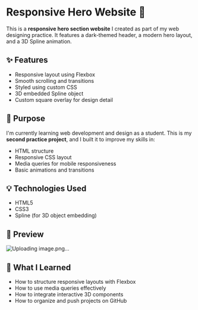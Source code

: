 # Responsive Hero Website 🚀

This is a **responsive hero section website** I created as part of my web designing practice. It features a dark-themed header, a modern hero layout, and a 3D Spline animation.

## ✨ Features
- Responsive layout using Flexbox
- Smooth scrolling and transitions
- Styled using custom CSS
- 3D embedded Spline object
- Custom square overlay for design detail

## 🎯 Purpose
I'm currently learning web development and design as a student. This is my **second practice project**, and I built it to improve my skills in:
- HTML structure
- Responsive CSS layout
- Media queries for mobile responsiveness
- Basic animations and transitions

## 💡 Technologies Used
- HTML5
- CSS3
- Spline (for 3D object embedding)

## 📸 Preview
![Uploading image.png…]()


## 🧠 What I Learned
- How to structure responsive layouts with Flexbox
- How to use media queries effectively
- How to integrate interactive 3D components
- How to organize and push projects on GitHub



